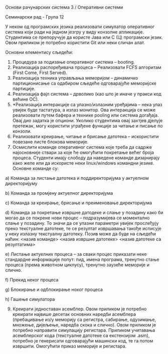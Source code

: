 Основи рачунарских система 3 / Оперативни системи

 Семинарски рад - Група 12
 
 У неком од програмских језика реализовати симулатор оперативног система који ради на једном
 језгру у виду конзолне апликације. Студентима се препоручује да користе Јава или С (Ц)
 програмски језик. Овом приликом је потребно користити Git или неки сличан алат.
 
 Основни елементису сљедећи:
 1. Процедура за подизање оперативног система – booting.
 2. Реализација распоређивача процеса – Реализовати FCFS алгоритам (First Come, First Served).
 3. Реализација техника управљања меморијом – динамичко партиционисање са одабиром
 сљедеће одговарајуће меморијске партиције.
 4. Реализација фајл система – дрволико (као што је иначе у пракси код већине ОС).
 5. *Реализација интеракције са улазно/излазним уређајима – нека улаз увијек буде тастатура, а
 излаз монитор. Ова интеракција се може реализовати путем бафера и технике pooling или
 система догађаја. Овај дио задатка је опциони. Уколико студентима овај захтјев дјелује
 претежак, могу користити уграђене функције за читање и писање по конзоли.
 6. Реализовати креирање, читање и брисање датотека – искористити повезане листе блокова
 меморије.
 7. Осмислити команде оперативног система које треба да садрже најосновније ствари за које ће
 омогућити покретање већег броја процеса. Студенти имају слободу да наведене команде
 дизајнирају како желе или да искористе неки linux/windows командни језике.
 Основне команде су:

 a) Команда за листање датотека и поддиректоријума у актуелном директоријуму
 
 b) Команда за промјену актуелног директоријума
 
 c) Команда за креирање, брисање и преименовање директоријума
 
 d) Команда за покретање извршне датодеке и слање у позадину како би могао да се покрене
 нови процес – подразумијева се моментално слање у позадину. То значи да се улазни
 параметри увијек прослеђују преко текстуалне датотеке, те се резултат извршавања
 такође исписује у неку излазну текстуалну датотеку. Позив може да буде на сљедећи
 наћин:
 <назив команде> <назив извршне датотеке> <назив датотеке са резултатима>
 
 e) Листање актуелних процеса – за сваки процес приказати неке стандардне информације
 попут: пид, имена програма, тренутно стање процеса (према животном циклусу), тренутно
 заузеће меморије и слично.
 
 f) Прекид неког процеса
 
 g) Блокирање и одблокирање ноког процеса
 
 h) Гашење симулатора
 
 9. Креирати једноставан асемблер. Овом приликом је потребно креирати највише десетак
 основних наредби асемблера (пребацивање из/у меморију са регистра, сабирање, одузимање,
 множење, дијељење, наредба скока и слично). Овом приликом је потребно направити
 симулацију регистара. Приликом учитавања асемблерског кода (текстуалне датотеке са
 екстензијом .asm), потребно је генерисати одговарајући машински код, те га потом извршити.
 Омогућити приказ меморије и регистара.

